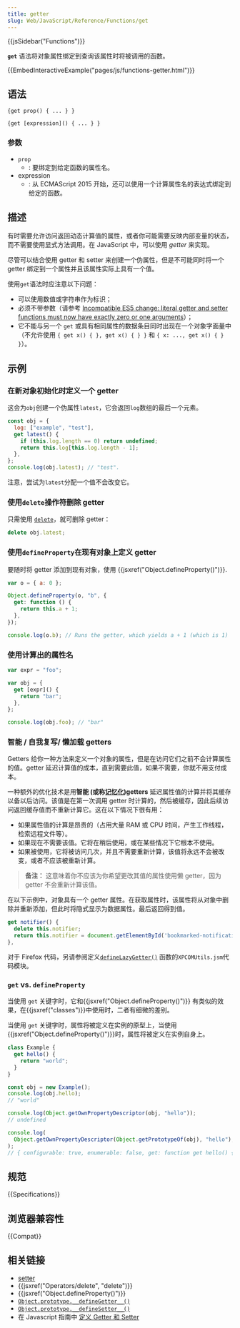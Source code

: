 ```yaml
---
title: getter
slug: Web/JavaScript/Reference/Functions/get
---
```


{{jsSidebar("Functions")}}

**`get`** 语法将对象属性绑定到查询该属性时将被调用的函数。

{{EmbedInteractiveExample("pages/js/functions-getter.html")}}

## 语法

```plain
{get prop() { ... } }

{get [expression]() { ... } }
```

### 参数

- `prop`
  - : 要绑定到给定函数的属性名。
- expression
  - : 从 ECMAScript 2015 开始，还可以使用一个计算属性名的表达式绑定到给定的函数。

## 描述

有时需要允许访问返回动态计算值的属性，或者你可能需要反映内部变量的状态，而不需要使用显式方法调用。在 JavaScript 中，可以使用 _getter_ 来实现。

尽管可以结合使用 getter 和 setter 来创建一个伪属性，但是不可能同时将一个 getter 绑定到一个属性并且该属性实际上具有一个值。

使用`get`语法时应注意以下问题：

- 可以使用数值或字符串作为标识；
- 必须不带参数（请参考 [Incompatible ES5 change: literal getter and setter functions must now have exactly zero or one arguments](http://whereswalden.com/2010/08/22/incompatible-es5-change-literal-getter-and-setter-functions-must-now-have-exactly-zero-or-one-arguments/)）；
- 它不能与另一个 `get` 或具有相同属性的数据条目同时出现在一个对象字面量中（不允许使用 `{ get x() { }, get x() { } }` 和 `{ x: ..., get x() { } }`）。

## 示例

### 在新对象初始化时定义一个 getter

这会为`obj`创建一个伪属性`latest`，它会返回`log`数组的最后一个元素。

```js
const obj = {
  log: ["example", "test"],
  get latest() {
    if (this.log.length == 0) return undefined;
    return this.log[this.log.length - 1];
  },
};
console.log(obj.latest); // "test".
```

注意，尝试为`latest`分配一个值不会改变它。

### 使用`delete`操作符删除 getter

只需使用 [`delete`](/zh-CN/docs/Web/JavaScript/Reference/Operators/delete)，就可删除 getter：

```js
delete obj.latest;
```

### 使用`defineProperty`在现有对象上定义 getter

要随时将 getter 添加到现有对象，使用 {{jsxref("Object.defineProperty()")}}.

```js
var o = { a: 0 };

Object.defineProperty(o, "b", {
  get: function () {
    return this.a + 1;
  },
});

console.log(o.b); // Runs the getter, which yields a + 1 (which is 1)
```

### 使用计算出的属性名

```js
var expr = "foo";

var obj = {
  get [expr]() {
    return "bar";
  },
};

console.log(obj.foo); // "bar"
```

### 智能 / 自我复写/ 懒加载 getters

Getters 给你一种方法来定义一个对象的属性，但是在访问它们之前不会计算属性的值。getter 延迟计算值的成本，直到需要此值，如果不需要，你就不用支付成本。

一种额外的优化技术是用**智能 (或称[记忆化](https://en.wikipedia.org/wiki/Memoization))getters** 延迟属性值的计算并将其缓存以备以后访问。该值是在第一次调用 getter 时计算的，然后被缓存，因此后续访问返回缓存值而不重新计算它。这在以下情况下很有用：

- 如果属性值的计算是昂贵的（占用大量 RAM 或 CPU 时间，产生工作线程，检索远程文件等）。
- 如果现在不需要该值。它将在稍后使用，或在某些情况下它根本不使用。
- 如果被使用，它将被访问几次，并且不需要重新计算，该值将永远不会被改变，或者不应该被重新计算。

> **备注：** 这意味着你不应该为你希望更改其值的属性使用懒 getter，因为 getter 不会重新计算该值。

在以下示例中，对象具有一个 getter 属性。在获取属性时，该属性将从对象中删除并重新添加，但此时将隐式显示为数据属性。最后返回得到值。

```js
get notifier() {
  delete this.notifier;
  return this.notifier = document.getElementById('bookmarked-notification-anchor');
},
```

对于 Firefox 代码，另请参阅定义[`defineLazyGetter()`](<https://developer.mozilla.org/zh-CN/docs/Mozilla/JavaScript_code_modules/XPCOMUtils.jsm#defineLazyGetter()>) 函数的`XPCOMUtils.jsm`代码模块。

### `get` vs. `defineProperty`

当使用 `get` 关键字时，它和{{jsxref("Object.defineProperty()")}} 有类似的效果，在{{jsxref("classes")}}中使用时，二者有细微的差别。

当使用 `get` 关键字时，属性将被定义在实例的原型上，当使用{{jsxref("Object.defineProperty()")}}时，属性将被定义在实例自身上。

```js
class Example {
  get hello() {
    return "world";
  }
}

const obj = new Example();
console.log(obj.hello);
// "world"

console.log(Object.getOwnPropertyDescriptor(obj, "hello"));
// undefined

console.log(
  Object.getOwnPropertyDescriptor(Object.getPrototypeOf(obj), "hello"),
);
// { configurable: true, enumerable: false, get: function get hello() { return 'world'; }, set: undefined }
```

## 规范

{{Specifications}}

## 浏览器兼容性

{{Compat}}

## 相关链接

- [setter](/zh-CN/docs/Web/JavaScript/Reference/Functions/set)
- {{jsxref("Operators/delete", "delete")}}
- {{jsxref("Object.defineProperty()")}}
- [`Object.prototype.__defineGetter__()`](/zh-CN/docs/Web/JavaScript/Reference/Global_Objects/Object/__defineGetter__)
- [`Object.prototype.__defineSetter__()`](/zh-CN/docs/Web/JavaScript/Reference/Global_Objects/Object/__defineSetter__)
- 在 Javascript 指南中 [定义 Getter 和 Setter](/zh-CN/docs/Web/JavaScript/Guide/Working_with_objects#定义_getter_与_setter)
